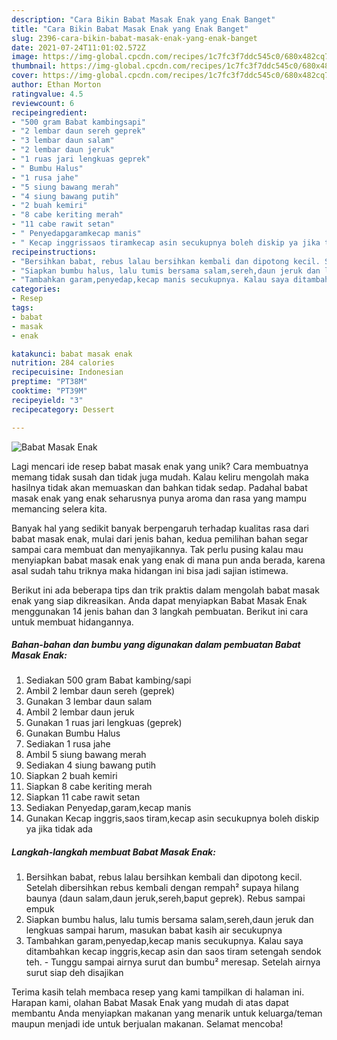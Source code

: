 ```yaml
---
description: "Cara Bikin Babat Masak Enak yang Enak Banget"
title: "Cara Bikin Babat Masak Enak yang Enak Banget"
slug: 2396-cara-bikin-babat-masak-enak-yang-enak-banget
date: 2021-07-24T11:01:02.572Z
image: https://img-global.cpcdn.com/recipes/1c7fc3f7ddc545c0/680x482cq70/babat-masak-enak-foto-resep-utama.jpg
thumbnail: https://img-global.cpcdn.com/recipes/1c7fc3f7ddc545c0/680x482cq70/babat-masak-enak-foto-resep-utama.jpg
cover: https://img-global.cpcdn.com/recipes/1c7fc3f7ddc545c0/680x482cq70/babat-masak-enak-foto-resep-utama.jpg
author: Ethan Morton
ratingvalue: 4.5
reviewcount: 6
recipeingredient:
- "500 gram Babat kambingsapi"
- "2 lembar daun sereh geprek"
- "3 lembar daun salam"
- "2 lembar daun jeruk"
- "1 ruas jari lengkuas geprek"
- " Bumbu Halus"
- "1 rusa jahe"
- "5 siung bawang merah"
- "4 siung bawang putih"
- "2 buah kemiri"
- "8 cabe keriting merah"
- "11 cabe rawit setan"
- " Penyedapgaramkecap manis"
- " Kecap inggrissaos tiramkecap asin secukupnya boleh diskip ya jika tidak ada"
recipeinstructions:
- "Bersihkan babat, rebus lalau bersihkan kembali dan dipotong kecil. Setelah dibersihkan rebus kembali dengan rempah² supaya hilang baunya (daun salam,daun jeruk,sereh,baput geprek). Rebus sampai empuk"
- "Siapkan bumbu halus, lalu tumis bersama salam,sereh,daun jeruk dan lengkuas sampai harum, masukan babat kasih air secukupnya"
- "Tambahkan garam,penyedap,kecap manis secukupnya. Kalau saya ditambahkan kecap inggris,kecap asin dan saos tiram setengah sendok teh. Tunggu sampai airnya surut dan bumbu² meresap. Setelah airnya surut siap deh disajikan"
categories:
- Resep
tags:
- babat
- masak
- enak

katakunci: babat masak enak 
nutrition: 284 calories
recipecuisine: Indonesian
preptime: "PT38M"
cooktime: "PT39M"
recipeyield: "3"
recipecategory: Dessert

---
```



![Babat Masak Enak](https://img-global.cpcdn.com/recipes/1c7fc3f7ddc545c0/680x482cq70/babat-masak-enak-foto-resep-utama.jpg)

Lagi mencari ide resep babat masak enak yang unik? Cara membuatnya memang tidak susah dan tidak juga mudah. Kalau keliru mengolah maka hasilnya tidak akan memuaskan dan bahkan tidak sedap. Padahal babat masak enak yang enak seharusnya punya aroma dan rasa yang mampu memancing selera kita.



Banyak hal yang sedikit banyak berpengaruh terhadap kualitas rasa dari babat masak enak, mulai dari jenis bahan, kedua pemilihan bahan segar sampai cara membuat dan menyajikannya. Tak perlu pusing kalau mau menyiapkan babat masak enak yang enak di mana pun anda berada, karena asal sudah tahu triknya maka hidangan ini bisa jadi sajian istimewa.


Berikut ini ada beberapa tips dan trik praktis dalam mengolah babat masak enak yang siap dikreasikan. Anda dapat menyiapkan Babat Masak Enak menggunakan 14 jenis bahan dan 3 langkah pembuatan. Berikut ini cara untuk membuat hidangannya.

<!--inarticleads1-->

##### Bahan-bahan dan bumbu yang digunakan dalam pembuatan Babat Masak Enak:

1. Sediakan 500 gram Babat kambing/sapi
1. Ambil 2 lembar daun sereh (geprek)
1. Gunakan 3 lembar daun salam
1. Ambil 2 lembar daun jeruk
1. Gunakan 1 ruas jari lengkuas (geprek)
1. Gunakan  Bumbu Halus
1. Sediakan 1 rusa jahe
1. Ambil 5 siung bawang merah
1. Sediakan 4 siung bawang putih
1. Siapkan 2 buah kemiri
1. Siapkan 8 cabe keriting merah
1. Siapkan 11 cabe rawit setan
1. Sediakan  Penyedap,garam,kecap manis
1. Gunakan  Kecap inggris,saos tiram,kecap asin secukupnya boleh diskip ya jika tidak ada




<!--inarticleads2-->

##### Langkah-langkah membuat Babat Masak Enak:

1. Bersihkan babat, rebus lalau bersihkan kembali dan dipotong kecil. Setelah dibersihkan rebus kembali dengan rempah² supaya hilang baunya (daun salam,daun jeruk,sereh,baput geprek). Rebus sampai empuk
1. Siapkan bumbu halus, lalu tumis bersama salam,sereh,daun jeruk dan lengkuas sampai harum, masukan babat kasih air secukupnya
1. Tambahkan garam,penyedap,kecap manis secukupnya. Kalau saya ditambahkan kecap inggris,kecap asin dan saos tiram setengah sendok teh. - Tunggu sampai airnya surut dan bumbu² meresap. Setelah airnya surut siap deh disajikan




Terima kasih telah membaca resep yang kami tampilkan di halaman ini. Harapan kami, olahan Babat Masak Enak yang mudah di atas dapat membantu Anda menyiapkan makanan yang menarik untuk keluarga/teman maupun menjadi ide untuk berjualan makanan. Selamat mencoba!
